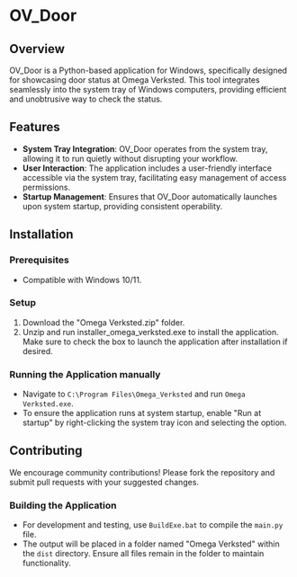 # OV_Door

## Overview

OV_Door is a Python-based application for Windows, specifically designed for showcasing door status at Omega Verksted. This tool integrates seamlessly into the system tray of Windows computers, providing efficient and unobtrusive way to check the status.

## Features

- **System Tray Integration**: OV_Door operates from the system tray, allowing it to run quietly without disrupting your workflow.
- **User Interaction**: The application includes a user-friendly interface accessible via the system tray, facilitating easy management of access permissions.
- **Startup Management**: Ensures that OV_Door automatically launches upon system startup, providing consistent operability.

## Installation

### Prerequisites

- Compatible with Windows 10/11.

### Setup

1. Download the "Omega Verksted.zip" folder.
2. Unzip and run installer_omega_verksted.exe to install the application. Make sure to check the box to launch the application after installation if desired.

### Running the Application manually

- Navigate to `C:\Program Files\Omega_Verksted` and run `Omega Verksted.exe`.
- To ensure the application runs at system startup, enable "Run at startup" by right-clicking the system tray icon and selecting the option.

## Contributing

We encourage community contributions! Please fork the repository and submit pull requests with your suggested changes.

### Building the Application

- For development and testing, use `BuildExe.bat` to compile the `main.py` file.
- The output will be placed in a folder named "Omega Verksted" within the `dist` directory. Ensure all files remain in the folder to maintain functionality.
